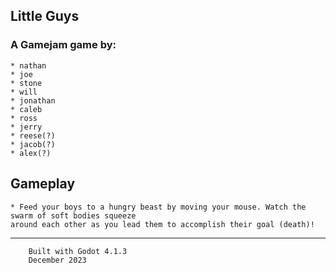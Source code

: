 ## Little Guys
### A Gamejam game by:
    * nathan
    * joe
    * stone
    * will
    * jonathan
    * caleb
    * ross
    * jerry
    * reese(?)
    * jacob(?)
    * alex(?)

## Gameplay
    * Feed your boys to a hungry beast by moving your mouse. Watch the swarm of soft bodies squeeze 
    around each other as you lead them to accomplish their goal (death)!

------------------------------------

        Built with Godot 4.1.3
        December 2023
